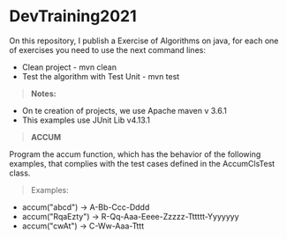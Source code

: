 # DevTraining2021

On this repository, I publish a Exercise of Algorithms on java, for each one of exercises you need to use the next
command lines:

* Clean project - mvn clean
* Test the algorithm with Test Unit - mvn test

> **Notes:**

* On te creation of projects, we use Apache maven v 3.6.1 
* This examples use JUnit Lib  v4.13.1

> **ACCUM**

Program the accum function, which has the behavior of the following examples, that complies with the test cases defined in the AccumClsTest class.

> Examples:
* accum("abcd") -> A-Bb-Ccc-Dddd
* accum("RqaEzty") -> R-Qq-Aaa-Eeee-Zzzzz-Tttttt-Yyyyyyy
* accum("cwAt") -> C-Ww-Aaa-Tttt
